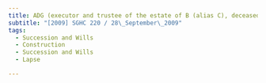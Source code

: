 ```yaml
---
title: ADG (executor and trustee of the estate of B (alias C), deceased) v ADH and another (D and 
subtitle: "[2009] SGHC 220 / 28\_September\_2009"
tags:
  - Succession and Wills
  - Construction
  - Succession and Wills
  - Lapse

---
```


